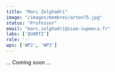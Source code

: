 ```yaml
---
title: "Marc Zolghadri"
image: "/images/membres/arton75.jpg"
status: "Professor"
email: "marc.zolghadri@isae-supmeca.fr"
labs: ['QUARTZ']
role: '-'
wps: ['WP2', 'WP3']
---
```


... Coming soon ...

